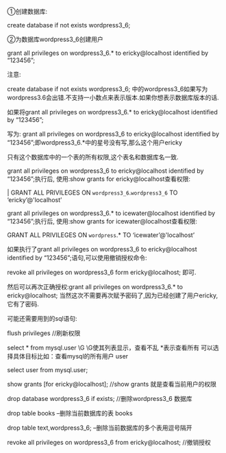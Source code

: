 ①创建数据库:

create database if not exists wordpress3_6;

②为数据库wordpress3_6创建用户

grant all privileges on wordpress3_6.* to ericky@localhost identified by “123456”;

注意:

create database if not exists wordpress3_6; 中的wordpress3_6如果写为wordpress3.6会出错.不支持一小数点来表示版本.如果你想表示数据库版本的话.

如果将grant all privileges on wordpress3_6.* to ericky@localhost identified by “123456”;

写为: grant all privileges on wordpress3_6 to ericky@localhost identified by “123456”;即wordpress3_6.*中的星号没有写,那么这个用户ericky

只有这个数据库中的一个表的所有权限,这个表名和数据库名一致.

grant all privileges on wordpress3_6 to ericky@localhost identified by “123456”;执行后, 使用:show grants for ericky@localhost查看权限:

| GRANT ALL PRIVILEGES ON `wordpress3_6`.`wordpress3_6` TO ‘ericky’@'localhost’

grant all privileges on wordpress3_6.* to icewater@localhost identified by “123456”;执行后, 使用:show grants for icewater@localhost查看权限:

GRANT ALL PRIVILEGES ON `wordpress`.* TO ‘icewater’@'localhost’

如果执行了grant all privileges on wordpress3_6 to ericky@localhost identified by “123456”;语句,可以使用撤销授权命令:

revoke all privileges on wordpress3_6 form ericky@localhost; 即可.

然后可以再次正确授权:grant all privileges on wordpress3_6.* to ericky@localhost; 当然这次不需要再次赋予密码了,因为已经创建了用户ericky,它有了密码.

可能还需要用到的sql语句:

flush privileges //刷新权限

select * from mysql.user \G \G使其列表显示，查看不乱 *表示查看所有 可以选择具体目标比如：查看mysql的所有用户 user

select user from mysql.user;

show grants [for ericky@localhost]; //show grants 就是查看当前用户的权限

drop database wordpress3_6 if exists; //删除wordpress3_6 数据库

drop table books –删除当前数据库的表 books

drop table text,wordpress3_6; –删除当前数据库的多个表用逗号隔开

revoke all privileges on wordpress3_6 from ericky@localhost; //撤销授权